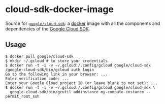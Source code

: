 cloud-sdk-docker-image
======================

Source for [`google/cloud-sdk`](https://index.docker.io/u/google/cloud-sdk/):
a [docker](https://docker.io) image with all the components and dependencies of the [Google Cloud SDK](https://developers.google.com/cloud/sdk/).

## Usage

    $ docker pull google/cloud-sdk
    $ mkdir ~/.gcloud # to store your credentials
    $ docker run -t -i -v ~/.gcloud:/.config/gcloud google/cloud-sdk /google-cloud-sdk/bin/gcloud auth login
    Go to the following link in your browser: ...
    Enter verification code: ...
    Enter your Google Cloud project ID (or leave blank to not set): ...
    $ docker run -t -i -v ~/.gcloud:/.config/gcloud google/cloud-sdk \
      google-cloud-sdk/bin/gcutil addinstance my-compute-instance --permit_root_ssh
